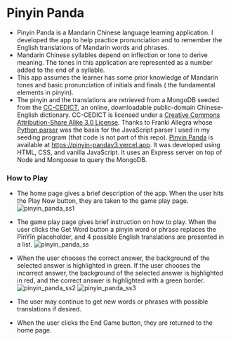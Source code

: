 # Pinyin Panda

- Pinyin Panda is a Mandarin Chinese language learning application. I developed the app to help practice pronunciation and to remember the English translations of Mandarin words and phrases.
- Mandarin Chinese syllables depend on inflection or tone to derive meaning. The tones in this application are represented as a number added to the end of a syllable.
- This app assumes the learner has some prior knowledge of Mandarin tones and basic pronunciation of initials and finals ( the fundamental elements in pinyin).
- The pinyin and the translations are retrieved from a MongoDB seeded from the [CC-CEDICT](https://cc-cedict.org/wiki/), an online, downloadable public-domain Chinese-English dictionary. CC-CEDICT is licensed under a [Creative Commons Attribution-Share Alike 3.0 License](https://creativecommons.org/licenses/by-sa/3.0/). Thanks to Franki Allegra whose [Python parser](https://github.com/rubber-duck-dragon/rubber-duck-dragon.github.io/blob/master/cc-cedict_parser/parser.py) was the basis for the JavaScript parser I used in my seeding program (that code is not part of this repo).
  [Pinyin Panda](https://pinyin-panda.herokuapp.com/) is available at https://pinyin-pandav3.vercel.app. It was developed using HTML, CSS, and vanilla JavaScript. It uses an Express server on top of Node and Mongoose to query the MongoDB.

### How to Play

- The home page gives a brief description of the app. When the user hits the Play Now button, they are taken to the game play page.
  ![pinyin_panda_ss1](https://user-images.githubusercontent.com/26013167/182531031-0ecc5789-d698-44d2-9356-f4859a5445f2.png)

- The game play page gives brief instruction on how to play. When the user clicks the Get Word button a pinyin word or phrase replaces the PīnYīn placeholder, and 4 possible English translations are presented in a list.
  ![pinyin_panda_ss](https://user-images.githubusercontent.com/26013167/182531116-ffe2084a-fc95-4ee7-806f-6397aec3cef4.png)

- When the user chooses the correct answer, the background of the selected answer is highlighted in green. If the user chooses the incorrect answer, the background of the selected answer is highlighted in red, and the correct answer is highlighted with a green border.
  ![pinyin_panda_ss2](https://user-images.githubusercontent.com/26013167/182531152-52cd2156-70d5-48c2-a1ac-f8b919d9ebec.png)
  ![pinyin_panda_ss3](https://user-images.githubusercontent.com/26013167/182531159-4a6b7cf1-8727-4343-8c62-1dec0e4dad23.png)

- The user may continue to get new words or phrases with possible translations if desired.
- When the user clicks the End Game button, they are returned to the home page.
